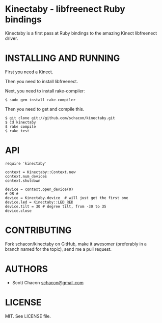 Kinectaby - libfreenect Ruby bindings
=====================================

Kinectaby is a first pass at Ruby bindings to the amazing Kinect libfreenect
driver.

INSTALLING AND RUNNING
========================

First you need a Kinect.

Then you need to install libfreenect.

Next, you need to install rake-compiler:

    $ sudo gem install rake-compiler

Then you need to get and compile this.

    $ git clone git://github.com/schacon/kinectaby.git
    $ cd kinectaby
    $ rake compile
    $ rake test

API 
==============

    require 'kinectaby'

    context = Kinectaby::Context.new
    context.num_devices
    context.shutdown

    device = context.open_device(0)
    # OR #
    device = Kinectaby.device  # will just get the first one
    device.led = Kinectaby::LED_RED
    device.tilt = 30 # degree tilt, from -30 to 35
    device.close

CONTRIBUTING
==============

Fork schacon/kinectaby on GitHub, make it awesomer (preferably in a branch named
for the topic), send me a pull request.


AUTHORS 
==============

* Scott Chacon <schacon@gmail.com>

LICENSE
==============

MIT.  See LICENSE file.

